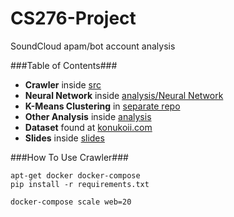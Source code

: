 # CS276-Project
SoundCloud apam/bot account analysis


###Table of Contents###
- **Crawler** inside [src](src/crawler.py)
- **Neural Network** inside [analysis/Neural Network](/analysis/Neural%20Network)
- **K-Means Clustering** in [separate repo](https://github.com/netzo92/SoundCloudBotDetection)
- **Other Analysis** inside [analysis](/analysis/)
- **Dataset** found at [konukoii.com](http://konukoii.com/files/soundcloud_user_dataset.zip)
- **Slides** inside [slides](/slides)





###How To Use Crawler###
```
apt-get docker docker-compose
pip install -r requirements.txt

docker-compose scale web=20
```
